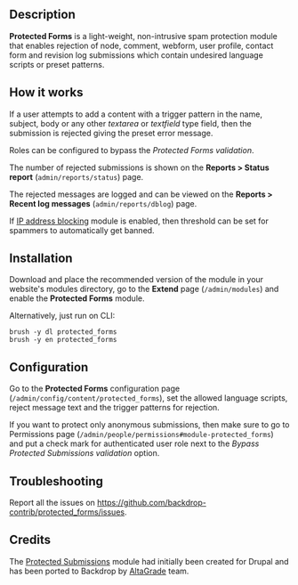 Description
-----------
**Protected Forms** is a light-weight, non-intrusive spam protection
module that enables rejection of node, comment, webform, user profile, contact
form and revision log submissions which contain undesired language scripts or
preset patterns.

How it works
------------
If a user attempts to add a content with a trigger pattern in the name, subject,
body or any other _textarea_  or _textfield_ type field, then the submission
is rejected giving the preset error message.

Roles can be configured to bypass the _Protected Forms validation_.

The number of rejected submissions is shown on the **Reports > Status report**
(`admin/reports/status`) page.

The rejected messages are logged and can be viewed on the **Reports > Recent
log messages** (`admin/reports/dblog`) page.

If [IP address blocking](https://backdropcms.org/project/ip_blocking) module is
enabled, then threshold can be set for spammers to automatically get banned.

Installation
------------
Download and place the recommended version of the module in your website's
modules directory, go to the **Extend** page (`/admin/modules`) and enable the
**Protected Forms** module.

Alternatively, just run on CLI:
```
brush -y dl protected_forms
brush -y en protected_forms
```

Configuration
-------------
Go to the **Protected Forms** configuration page
(`/admin/config/content/protected_forms`), set the allowed language
scripts, reject message text and the trigger patterns for rejection.

If you want to protect only anonymous submissions, then make sure to go to
Permissions page (`/admin/people/permissions#module-protected_forms`) and
put a check mark for authenticated user role next to the _Bypass Protected
Submissions validation_ option.

Troubleshooting
---------------
Report all the issues on
https://github.com/backdrop-contrib/protected_forms/issues.

Credits
-------
The [Protected Submissions](https://www.drupal.org/project/protected_submissions) module had initially been created for Drupal and has been ported to Backdrop by [AltaGrade](https://www.altagrade.com) team.

